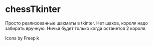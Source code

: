 # chessTkinter

Просто реализованные шахматы в tkinter.
Нет шахов, короля надо забирать вручную.
Ничья будет только когда останется 2 короля.

Icons by Freepik
